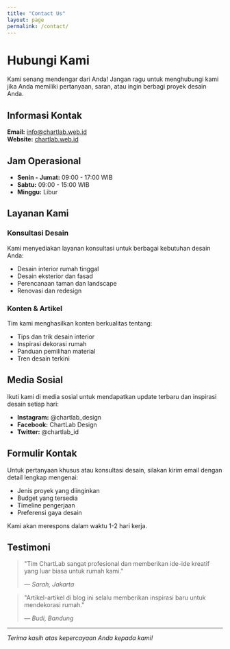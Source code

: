 ```yaml
---
title: "Contact Us"
layout: page
permalink: /contact/
---
```


# Hubungi Kami

Kami senang mendengar dari Anda! Jangan ragu untuk menghubungi kami jika Anda memiliki pertanyaan, saran, atau ingin berbagi proyek desain Anda.

## Informasi Kontak

**Email:** info@chartlab.web.id  
**Website:** [chartlab.web.id](https://chartlab.web.id)

## Jam Operasional

- **Senin - Jumat:** 09:00 - 17:00 WIB
- **Sabtu:** 09:00 - 15:00 WIB
- **Minggu:** Libur

## Layanan Kami

### Konsultasi Desain
Kami menyediakan layanan konsultasi untuk berbagai kebutuhan desain Anda:
- Desain interior rumah tinggal
- Desain eksterior dan fasad
- Perencanaan taman dan landscape
- Renovasi dan redesign

### Konten & Artikel
Tim kami menghasilkan konten berkualitas tentang:
- Tips dan trik desain interior
- Inspirasi dekorasi rumah
- Panduan pemilihan material
- Tren desain terkini

## Media Sosial

Ikuti kami di media sosial untuk mendapatkan update terbaru dan inspirasi desain setiap hari:

- **Instagram:** @chartlab_design
- **Facebook:** ChartLab Design
- **Twitter:** @chartlab_id

## Formulir Kontak

Untuk pertanyaan khusus atau konsultasi desain, silakan kirim email dengan detail lengkap mengenai:
- Jenis proyek yang diinginkan
- Budget yang tersedia
- Timeline pengerjaan
- Preferensi gaya desain

Kami akan merespons dalam waktu 1-2 hari kerja.

## Testimoni

> "Tim ChartLab sangat profesional dan memberikan ide-ide kreatif yang luar biasa untuk rumah kami."
> 
> — *Sarah, Jakarta*

> "Artikel-artikel di blog ini selalu memberikan inspirasi baru untuk mendekorasi rumah."
> 
> — *Budi, Bandung*

---

*Terima kasih atas kepercayaan Anda kepada kami!*
